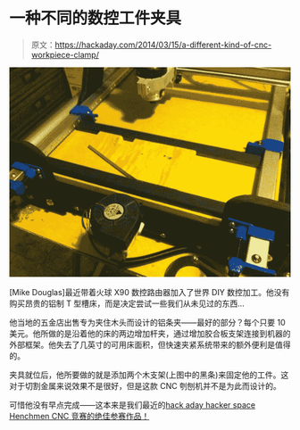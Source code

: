 # 一种不同的数控工件夹具

> 原文：<https://hackaday.com/2014/03/15/a-different-kind-of-cnc-workpiece-clamp/>

![7](img/1a211caff9112b8030b7f341cdbb74dc.png)

[Mike Douglas]最近带着火球 X90 数控路由器加入了世界 DIY 数控加工。他没有购买昂贵的铝制 T 型槽床，而是决定尝试一些我们从未见过的东西…

他当地的五金店出售专为夹住木头而设计的铝条夹——最好的部分？每个只要 10 美元。他所做的是沿着他的床的两边增加杆夹，通过增加胶合板支架连接到机器的外部框架。他失去了几英寸的可用床面积，但快速夹紧系统带来的额外便利是值得的。

夹具就位后，他所要做的就是添加两个木支架(上图中的黑条)来固定他的工件。这对于切割金属来说效果不是很好，但是这款 CNC 刳刨机并不是为此而设计的。

可惜他没有早点完成——这本来是我们最近的[hack aday hacker space Henchmen CNC 竞赛的绝佳参赛作品！](http://hackaday.com/2013/11/04/hhh-cnc-winners/)